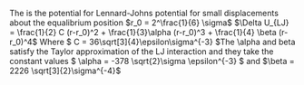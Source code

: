 The is the potential for Lennard-Johns potential for small displacements about the equalibrium position $r_0 = 2^\frac{1}{6} \sigma$
$\Delta U_{LJ} = \frac{1}{2} C (r-r_0)^2 + \frac{1}{3}\alpha (r-r_0)^3 + \frac{1}{4} \beta (r-r_0)^4$
Where $ C = 36\sqrt[3]{4}\epsilon\sigma^{-3} $The \alpha and beta satisfy the Taylor approximation of the LJ interaction and they take the constant values $` \alpha = -378 \sqrt{2}\sigma \epsilon^{-3} `$ and $\beta = 2226 \sqrt[3]{2}\sigma^{-4}$
